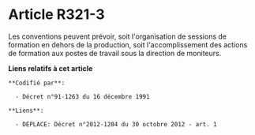 # Article R321-3

Les conventions peuvent prévoir, soit l'organisation de sessions de formation en dehors de la production, soit
l'accomplissement des actions de formation aux postes de travail sous la direction de moniteurs.

**Liens relatifs à cet article**

	**Codifié par**:

	  - Décret n°91-1263 du 16 décembre 1991

	**Liens**:

	  - DEPLACE: Décret n°2012-1204 du 30 octobre 2012 - art. 1
